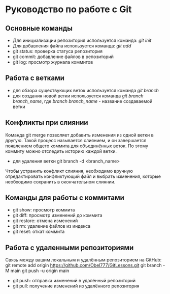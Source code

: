 # Руководство по работе с Git

## Основные команды

* Для инициализации репозитория используется команда: *git init*
* Для добавления файла используется команда: *git add*
* git status: проверка статуса репозитория
* git commit: добавление файлов в репозиторий
* git log: просмотр журнала коммитов

## Работа с ветками

* для обзора существующих веток используется команда *git branch*
* для создания новой ветки используется команда *git branch branch_name*, где *branch branch_name* - название создаваемой ветки

## Конфликты при слиянии

Команда git merge позволяет добавить изменения из одной ветки в другую. Такой процесс называется слиянием, и он завершается появлением общего коммита для объединённых веток. По этому коммиту можно отследить историю каждой ветки.

* для удаления ветки git branch -d <branch_name>

Чтобы устранить конфликт слияния, необходимо вручную отредактировать конфликтующий файл и выбрать изменения, которые необходимо сохранить в окончательном слиянии.

## Команды для работы с коммитами

* git show: просмотр коммита
* git diff: просмотр изменений до коммита
* git restore: отмена изменений
* git rm: удаление файлов из индекса
* git reset: откат коммита

## Работа с удаленными репозиториями

Связь между вашим локальным и удалённым репозиторием на GitHub:
git remote add origin https://github.com/Obel777/GitLessons.git
git branch -M main
git push -u origin main

* git push: отправка изменений в удалённый репозиторий
* git pull: получение изменений из удалённого репозитория